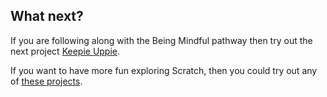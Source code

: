 ## What next?

If you are following along with the Being Mindful pathway then try out the next project [Keepie Uppie](https://learning-admin.raspberrypi.org/en/projects/keepie-uppie).

If you want to have more fun exploring Scratch, then you could try out any of [these projects](https://projects.raspberrypi.org/en/projects?software%5B%5D=scratch).
